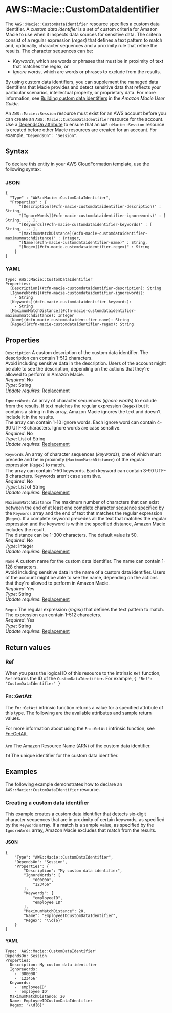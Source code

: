 # AWS::Macie::CustomDataIdentifier<a name="aws-resource-macie-customdataidentifier"></a>

The `AWS::Macie::CustomDataIdentifier` resource specifies a custom data identifier\. A *custom data identifier* is a set of custom criteria for Amazon Macie to use when it inspects data sources for sensitive data\. The criteria consist of a regular expression \(*regex*\) that defines a text pattern to match and, optionally, character sequences and a proximity rule that refine the results\. The character sequences can be:
+ *Keywords*, which are words or phrases that must be in proximity of text that matches the regex, or
+ *Ignore words*, which are words or phrases to exclude from the results\.

By using custom data identifiers, you can supplement the managed data identifiers that Macie provides and detect sensitive data that reflects your particular scenarios, intellectual property, or proprietary data\. For more information, see [Building custom data identifiers](https://docs.aws.amazon.com/macie/latest/user/custom-data-identifiers.html) in the *Amazon Macie User Guide*\.

An `AWS::Macie::Session` resource must exist for an AWS account before you can create an `AWS::Macie::CustomDataIdentifier` resource for the account\. Use a [DependsOn attribute](https://docs.aws.amazon.com/AWSCloudFormation/latest/UserGuide/aws-attribute-dependson.html) to ensure that an `AWS::Macie::Session` resource is created before other Macie resources are created for an account\. For example, `"DependsOn": "Session"`\.

## Syntax<a name="aws-resource-macie-customdataidentifier-syntax"></a>

To declare this entity in your AWS CloudFormation template, use the following syntax:

### JSON<a name="aws-resource-macie-customdataidentifier-syntax.json"></a>

```
{
  "Type" : "AWS::Macie::CustomDataIdentifier",
  "Properties" : {
      "[Description](#cfn-macie-customdataidentifier-description)" : String,
      "[IgnoreWords](#cfn-macie-customdataidentifier-ignorewords)" : [ String, ... ],
      "[Keywords](#cfn-macie-customdataidentifier-keywords)" : [ String, ... ],
      "[MaximumMatchDistance](#cfn-macie-customdataidentifier-maximummatchdistance)" : Integer,
      "[Name](#cfn-macie-customdataidentifier-name)" : String,
      "[Regex](#cfn-macie-customdataidentifier-regex)" : String
    }
}
```

### YAML<a name="aws-resource-macie-customdataidentifier-syntax.yaml"></a>

```
Type: AWS::Macie::CustomDataIdentifier
Properties: 
  [Description](#cfn-macie-customdataidentifier-description): String
  [IgnoreWords](#cfn-macie-customdataidentifier-ignorewords): 
    - String
  [Keywords](#cfn-macie-customdataidentifier-keywords): 
    - String
  [MaximumMatchDistance](#cfn-macie-customdataidentifier-maximummatchdistance): Integer
  [Name](#cfn-macie-customdataidentifier-name): String
  [Regex](#cfn-macie-customdataidentifier-regex): String
```

## Properties<a name="aws-resource-macie-customdataidentifier-properties"></a>

`Description`  <a name="cfn-macie-customdataidentifier-description"></a>
A custom description of the custom data identifier\. The description can contain 1\-512 characters\.  
Avoid including sensitive data in the description\. Users of the account might be able to see the description, depending on the actions that they're allowed to perform in Amazon Macie\.  
*Required*: No  
*Type*: String  
*Update requires*: [Replacement](https://docs.aws.amazon.com/AWSCloudFormation/latest/UserGuide/using-cfn-updating-stacks-update-behaviors.html#update-replacement)

`IgnoreWords`  <a name="cfn-macie-customdataidentifier-ignorewords"></a>
An array of character sequences \(*ignore words*\) to exclude from the results\. If text matches the regular expression \(`Regex`\) but it contains a string in this array, Amazon Macie ignores the text and doesn't include it in the results\.  
The array can contain 1\-10 ignore words\. Each ignore word can contain 4\-90 UTF\-8 characters\. Ignore words are case sensitive\.  
*Required*: No  
*Type*: List of String  
*Update requires*: [Replacement](https://docs.aws.amazon.com/AWSCloudFormation/latest/UserGuide/using-cfn-updating-stacks-update-behaviors.html#update-replacement)

`Keywords`  <a name="cfn-macie-customdataidentifier-keywords"></a>
An array of character sequences \(*keywords*\), one of which must precede and be in proximity \(`MaximumMatchDistance`\) of the regular expression \(`Regex`\) to match\.  
The array can contain 1\-50 keywords\. Each keyword can contain 3\-90 UTF\-8 characters\. Keywords aren't case sensitive\.  
*Required*: No  
*Type*: List of String  
*Update requires*: [Replacement](https://docs.aws.amazon.com/AWSCloudFormation/latest/UserGuide/using-cfn-updating-stacks-update-behaviors.html#update-replacement)

`MaximumMatchDistance`  <a name="cfn-macie-customdataidentifier-maximummatchdistance"></a>
The maximum number of characters that can exist between the end of at least one complete character sequence specified by the `Keywords` array and the end of text that matches the regular expression \(`Regex`\)\. If a complete keyword precedes all the text that matches the regular expression and the keyword is within the specified distance, Amazon Macie includes the result\.  
The distance can be 1\-300 characters\. The default value is 50\.  
*Required*: No  
*Type*: Integer  
*Update requires*: [Replacement](https://docs.aws.amazon.com/AWSCloudFormation/latest/UserGuide/using-cfn-updating-stacks-update-behaviors.html#update-replacement)

`Name`  <a name="cfn-macie-customdataidentifier-name"></a>
A custom name for the custom data identifier\. The name can contain 1\-128 characters\.  
Avoid including sensitive data in the name of a custom data identifier\. Users of the account might be able to see the name, depending on the actions that they're allowed to perform in Amazon Macie\.  
*Required*: Yes  
*Type*: String  
*Update requires*: [Replacement](https://docs.aws.amazon.com/AWSCloudFormation/latest/UserGuide/using-cfn-updating-stacks-update-behaviors.html#update-replacement)

`Regex`  <a name="cfn-macie-customdataidentifier-regex"></a>
The regular expression \(*regex*\) that defines the text pattern to match\. The expression can contain 1\-512 characters\.  
*Required*: Yes  
*Type*: String  
*Update requires*: [Replacement](https://docs.aws.amazon.com/AWSCloudFormation/latest/UserGuide/using-cfn-updating-stacks-update-behaviors.html#update-replacement)

## Return values<a name="aws-resource-macie-customdataidentifier-return-values"></a>

### Ref<a name="aws-resource-macie-customdataidentifier-return-values-ref"></a>

When you pass the logical ID of this resource to the intrinsic `Ref` function, `Ref` returns the ID of the `CustomDataIdentifier`\. For example, `{ "Ref": "CustomDataIdentifier" }`

### Fn::GetAtt<a name="aws-resource-macie-customdataidentifier-return-values-fn--getatt"></a>

The `Fn::GetAtt` intrinsic function returns a value for a specified attribute of this type\. The following are the available attributes and sample return values\.

For more information about using the `Fn::GetAtt` intrinsic function, see [Fn::GetAtt](https://docs.aws.amazon.com/AWSCloudFormation/latest/UserGuide/intrinsic-function-reference-getatt.html)\.

#### <a name="aws-resource-macie-customdataidentifier-return-values-fn--getatt-fn--getatt"></a>

`Arn`  <a name="Arn-fn::getatt"></a>
The Amazon Resource Name \(ARN\) of the custom data identifier\.

`Id`  <a name="Id-fn::getatt"></a>
The unique identifier for the custom data identifier\.

## Examples<a name="aws-resource-macie-customdataidentifier--examples"></a>

The following example demonstrates how to declare an `AWS::Macie::CustomDataIdentifier` resource\.

### Creating a custom data identifier<a name="aws-resource-macie-customdataidentifier--examples--Creating_a_custom_data_identifier"></a>

This example creates a custom data identifier that detects six\-digit character sequences that are in proximity of certain keywords, as specified by the `Keywords` array\. If a match is a sample value, as specified by the `IgnoreWords` array, Amazon Macie excludes that match from the results\.

#### JSON<a name="aws-resource-macie-customdataidentifier--examples--Creating_a_custom_data_identifier--json"></a>

```
{
    "Type": "AWS::Macie::CustomDataIdentifier",
    "DependsOn": "Session",
    "Properties": {
        "Description": "My custom data identifier",
        "IgnoreWords": [
            "000000",
            "123456"
        ],
        "Keywords": [
            "employeeID",
            "employee ID"
        ],
        "MaximumMatchDistance": 20,
        "Name": "EmployeeIDCustomDataIdentifier",
        "Regex": "\\d{6}"
    }
}
```

#### YAML<a name="aws-resource-macie-customdataidentifier--examples--Creating_a_custom_data_identifier--yaml"></a>

```
Type: 'AWS::Macie::CustomDataIdentifier'
DependsOn: Session
Properties:
  Description: My custom data identifier
  IgnoreWords:
    - '000000'
    - '123456'
  Keywords:
    - 'employeeID'
    - 'employee ID'
  MaximumMatchDistance: 20
  Name: EmployeeIDCustomDataIdentifier
  Regex: '\\d{6}'
```